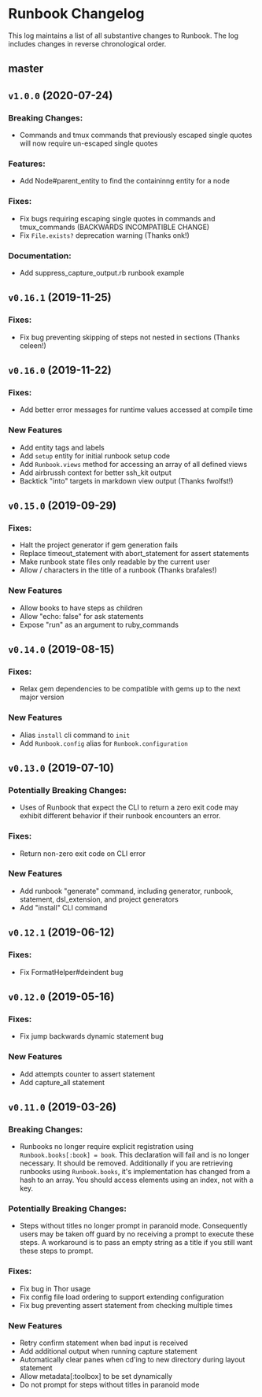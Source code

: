 # Runbook Changelog

This log maintains a list of all substantive changes to Runbook. The log includes changes in reverse chronological order.

## master

## `v1.0.0` (2020-07-24)

### Breaking Changes:

* Commands and tmux commands that previously escaped single quotes will now require un-escaped single quotes

### Features:

* Add Node#parent_entity to find the containinng entity for a node

### Fixes:

* Fix bugs requiring escaping single quotes in commands and tmux_commands (BACKWARDS INCOMPATIBLE CHANGE)
* Fix `File.exists?` deprecation warning (Thanks onk!)

### Documentation:

* Add suppress_capture_output.rb runbook example

## `v0.16.1` (2019-11-25)

### Fixes:

* Fix bug preventing skipping of steps not nested in sections (Thanks celeen!)

## `v0.16.0` (2019-11-22)

### Fixes:

* Add better error messages for runtime values accessed at compile time

### New Features

* Add entity tags and labels
* Add `setup` entity for initial runbook setup code
* Add `Runbook.views` method for accessing an array of all defined views
* Add airbrussh context for better ssh_kit output
* Backtick "into" targets in markdown view output (Thanks fwolfst!)

## `v0.15.0` (2019-09-29)

### Fixes:

* Halt the project generator if gem generation fails
* Replace timeout_statement with abort_statement for assert statements
* Make runbook state files only readable by the current user
* Allow / characters in the title of a runbook (Thanks brafales!)

### New Features

* Allow books to have steps as children
* Allow "echo: false" for ask statements
* Expose "run" as an argument to ruby_commands

## `v0.14.0` (2019-08-15)

### Fixes:

* Relax gem dependencies to be compatible with gems up to the next major version

### New Features

* Alias `install` cli command to `init`
* Add `Runbook.config` alias for `Runbook.configuration`

## `v0.13.0` (2019-07-10)

### Potentially Breaking Changes:

* Uses of Runbook that expect the CLI to return a zero exit code may exhibit different behavior if their runbook encounters an error.

### Fixes:

* Return non-zero exit code on CLI error

### New Features

* Add runbook "generate" command, including generator, runbook, statement, dsl_extension, and project generators
* Add "install" CLI command

## `v0.12.1` (2019-06-12)

### Fixes:

* Fix FormatHelper#deindent bug

## `v0.12.0` (2019-05-16)

### Fixes:

* Fix jump backwards dynamic statement bug

### New Features

* Add attempts counter to assert statement
* Add capture_all statement

## `v0.11.0` (2019-03-26)

### Breaking Changes:

* Runbooks no longer require explicit registration using `Runbook.books[:book] = book`. This declaration will fail and is no longer necessary. It should be removed. Additionally if you are retrieving runbooks using `Runbook.books`, it's implementation has changed from a hash to an array. You should access elements using an index, not with a key.

### Potentially Breaking Changes:

* Steps without titles no longer prompt in paranoid mode. Consequently users may be taken off guard by no receiving a prompt to execute these steps. A workaround is to pass an empty string as a title if you still want these steps to prompt.

### Fixes:

* Fix bug in Thor usage
* Fix config file load ordering to support extending configuration
* Fix bug preventing assert statement from checking multiple times

### New Features

* Retry confirm statement when bad input is received
* Add additional output when running capture statement
* Automatically clear panes when cd'ing to new directory during layout statement
* Allow metadata[:toolbox] to be set dynamically
* Do not prompt for steps without titles in paranoid mode
